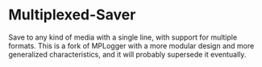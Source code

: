 # Multiplexed-Saver
Save to any kind of media with a single line, with support for multiple formats. This is a fork of MPLogger with a more modular design and more generalized characteristics, and it will probably supersede it eventually.
